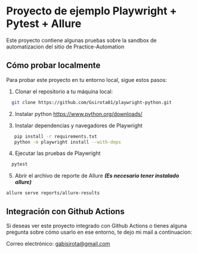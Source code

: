 # Proyecto de ejemplo Playwright + Pytest + Allure

Este proyecto contiene algunas pruebas sobre la sandbox de automatizacion del sitio de Practice-Automation

## Cómo probar localmente

Para probar este proyecto en tu entorno local, sigue estos pasos:

1. Clonar el repositorio a tu máquina local:
  ```bash
    git clone https://github.com/Gsirota01/playwright-python.git
  ```
2. Instalar python
    https://www.python.org/downloads/

3. Instalar dependencias y navegadores de Playwright
 ```bash
    pip install -r requirements.txt
    python -m playwright install --with-deps
 ```

4. Ejecutar las pruebas de Playwright
  ```bash
    pytest
  ```

5. Abrir el archivo de reporte de Allure
_**(Es necesario tener instalado allure)**_
  ```
  allure serve reports/allure-results
  ```

## Integración con Github Actions
Si deseas ver este proyecto integrado con Github Actions o tienes alguna pregunta sobre cómo usarlo en ese entorno, te dejo mi mail a continuacion:

Correo electrónico: gabisirota@gmail.com
